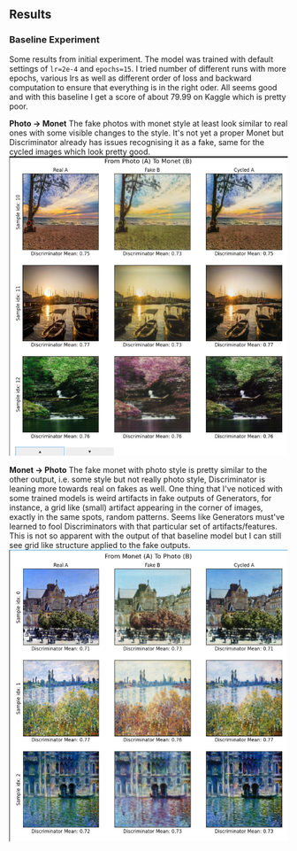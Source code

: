 ## Results
### Baseline Experiment
Some results from initial experiment. The model was trained with default settings of `lr=2e-4` and `epochs=15`. I tried number of different runs with more epochs, various lrs as well as different order of loss and backward computation to ensure that everything is in the right oder. All seems good and with this baseline I get a score of about 79.99 on Kaggle which is pretty poor. 

**Photo -> Monet**
The fake photos with monet style at least look similar to real ones with some visible changes to the style. It's not yet a proper Monet but Discriminator already has issues recognising it as a fake, same for the cycled images which look pretty good.<br>
![CycleGAN Example](photo_monet.png)

**Monet -> Photo**
The fake monet with photo style is pretty similar to the other output, i.e. some style but not really photo style, Discriminator is leaning more towards real on fakes as well. One thing that I've noticed with some trained models is weird artifacts in fake outputs of Generators, for instance, a grid like (small) artifact appearing in the corner of images, exactly in the same spots, random patterns. Seems like Generators must've learned to fool Discriminators with that particular set of artifacts/features. This is not so apparent with the output of that baseline model but I can still see grid like structure applied to the fake outputs.
![CycleGAN Example](monet_photo.png)